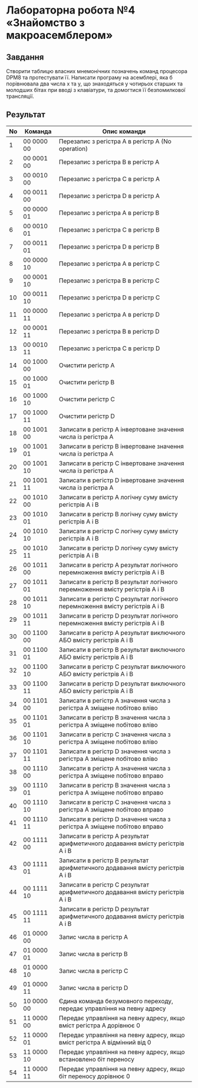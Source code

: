 
# Лабораторна робота №4 «Знайомство з макроасeмблером»

## Завдання

Створити таблицю власних мнемонічних позначень команд процесора DPM8 та протестувати її. Написати програму на асемблері,
яка б порівнювала два числа х та у, що знаходяться у чотирьох старших та молодших бітах при вводі з клавіатури, та
домогтися її безпомилкової трансляції.

## Результат

| No | Команда    | Опис команди                                                                  |
|----|------------|-------------------------------------------------------------------------------|
| 1  | 00 0000 00 | Перезапис з регістра A в регістр A (No operation)                             |
| 2  | 00 0001 00 | Перезапис з регістра B в регістр A                                            |
| 3  | 00 0010 00 | Перезапис з регістра C в регістр A                                            |
| 4  | 00 0011 00 | Перезапис з регістра D в регістр A                                            |
| 5  | 00 0000 01 | Перезапис з регістра A в регістр B                                            |
| 6  | 00 0010 01 | Перезапис з регістра C в регістр B                                            |
| 7  | 00 0011 01 | Перезапис з регістра D в регістр B                                            |
| 8  | 00 0000 10 | Перезапис з регістра A в регістр C                                            |
| 9  | 00 0001 10 | Перезапис з регістра B в регістр C                                            |
| 10 | 00 0011 10 | Перезапис з регістра D в регістр C                                            |
| 11 | 00 0000 11 | Перезапис з регістра A в регістр D                                            |
| 12 | 00 0001 11 | Перезапис з регістра B в регістр D                                            |
| 13 | 00 0010 11 | Перезапис з регістра C в регістр D                                            |
| 14 | 00 1000 00 | Очистити регістр A                                                            |
| 15 | 00 1000 01 | Очистити регістр B                                                            |
| 16 | 00 1000 10 | Очистити регістр C                                                            |
| 17 | 00 1000 11 | Очистити регістр D                                                            |
| 18 | 00 1001 00 | Записати в регістр А інвертоване значення числа із регістра А                 |
| 19 | 00 1001 01 | Записати в регістр В інвертоване значення числа із регістра А                 |
| 20 | 00 1001 10 | Записати в регістр С інвертоване значення числа із регістра А                 |
| 21 | 00 1001 11 | Записати в регістр D інвертоване значення числа із регістра А                 |
| 22 | 00 1010 00 | Записати в регістр А логічну суму вмісту регістрів А і В                      |
| 23 | 00 1010 01 | Записати в регістр В логічну суму вмісту регістрів А і В                      |
| 24 | 00 1010 10 | Записати в регістр С логічну суму вмісту регістрів А і В                      |
| 25 | 00 1010 11 | Записати в регістр D логічну суму вмісту регістрів А і В                      |
| 26 | 00 1011 00 | Записати в регістр А результат логічного перемноження вмісту регістрів А і В  |
| 27 | 00 1011 01 | Записати в регістр В результат логічного перемноження вмісту регістрів А і В  |
| 28 | 00 1011 10 | Записати в регістр С результат логічного перемноження вмісту регістрів А і В  |
| 29 | 00 1011 11 | Записати в регістр D результат логічного перемноження вмісту регістрів А і В  |
| 30 | 00 1100 00 | Записати в регістр А результат виключного АБО вмісту регістрів А і В          |
| 31 | 00 1100 01 | Записати в регістр B результат виключного АБО вмісту регістрів А і В          |
| 32 | 00 1100 10 | Записати в регістр C результат виключного АБО вмісту регістрів А і В          |
| 33 | 00 1100 11 | Записати в регістр D результат виключного АБО вмісту регістрів А і В          |
| 34 | 00 1101 00 | Записати в регістр А значення числа з регістра А зміщене побітово вліво       |
| 35 | 00 1101 01 | Записати в регістр B значення числа з регістра А зміщене побітово вліво       |
| 36 | 00 1101 10 | Записати в регістр C значення числа з регістра А зміщене побітово вліво       |
| 37 | 00 1101 11 | Записати в регістр D значення числа з регістра А зміщене побітово вліво       |
| 38 | 00 1110 00 | Записати в регістр А значення числа з регістра А зміщене побітово вправо      |
| 39 | 00 1110 01 | Записати в регістр B значення числа з регістра А зміщене побітово вправо      |
| 40 | 00 1110 10 | Записати в регістр C значення числа з регістра А зміщене побітово вправо      |
| 41 | 00 1110 11 | Записати в регістр D значення числа з регістра А зміщене побітово вправо      |
| 42 | 00 1111 00 | Записати в регістр А результат арифметичного додавання вмісту регістрів А і В |
| 43 | 00 1111 01 | Записати в регістр B результат арифметичного додавання вмісту регістрів А і В |
| 44 | 00 1111 10 | Записати в регістр C результат арифметичного додавання вмісту регістрів А і В |
| 45 | 00 1111 11 | Записати в регістр D результат арифметичного додавання вмісту регістрів А і В |
| 46 | 01 0000 00 | Запис числа в регістр А                                                       |
| 47 | 01 0000 01 | Запис числа в регістр B                                                       |
| 48 | 01 0000 10 | Запис числа в регістр С                                                       |
| 49 | 01 0000 11 | Запис числа в регістр D                                                       |
| 50 | 10 0000 00 | Єдина команда безумовного переходу, передає управління на певну адресу        |
| 51 | 11 0000 00 | Передає управління на певну адресу, якщо вміст регістра А дорівнює 0          |
| 52 | 11 0000 01 | Передає управління на певну адресу, якщо вміст регістра А відмінний від 0     |
| 53 | 11 0000 10 | Передає управління на певну адресу, якщо встановлено біт переносу             |
| 54 | 11 0000 11 | Передає управління на певну адресу, якщо біт переносу дорівнює 0              |
